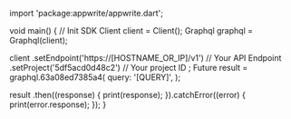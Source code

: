 import 'package:appwrite/appwrite.dart';

void main() { // Init SDK
  Client client = Client();
  Graphql graphql = Graphql(client);

  client
    .setEndpoint('https://[HOSTNAME_OR_IP]/v1') // Your API Endpoint
    .setProject('5df5acd0d48c2') // Your project ID
  ;
  Future result = graphql.63a08ed7385a4(
    query: '[QUERY]',
  );

  result
    .then((response) {
      print(response);
    }).catchError((error) {
      print(error.response);
  });
}
